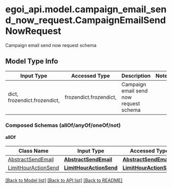 # egoi_api.model.campaign_email_send_now_request.CampaignEmailSendNowRequest

Campaign email send now request schema

## Model Type Info
Input Type | Accessed Type | Description | Notes
------------ | ------------- | ------------- | -------------
dict, frozendict.frozendict,  | frozendict.frozendict,  | Campaign email send now request schema | 

### Composed Schemas (allOf/anyOf/oneOf/not)
#### allOf
Class Name | Input Type | Accessed Type | Description | Notes
------------- | ------------- | ------------- | ------------- | -------------
[AbstractSendEmail](AbstractSendEmail.md) | [**AbstractSendEmail**](AbstractSendEmail.md) | [**AbstractSendEmail**](AbstractSendEmail.md) |  | 
[LimitHourActionSend](LimitHourActionSend.md) | [**LimitHourActionSend**](LimitHourActionSend.md) | [**LimitHourActionSend**](LimitHourActionSend.md) |  | 

[[Back to Model list]](../../README.md#documentation-for-models) [[Back to API list]](../../README.md#documentation-for-api-endpoints) [[Back to README]](../../README.md)

